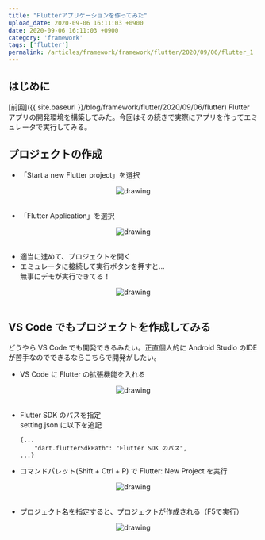 ```yaml
---
title: "Flutterアプリケーションを作ってみた"
upload_date: 2020-09-06 16:11:03 +0900
date: 2020-09-06 16:11:03 +0900
category: 'framework'
tags: ['flutter']
permalink: /articles/framework/framework/flutter/2020/09/06/flutter_1
---
```


## はじめに
[前回]({{ site.baseurl }}/blog/framework/flutter/2020/09/06/flutter) Flutter アプリの開発環境を構築してみた。今回はその続きで実際にアプリを作ってエミュレータで実行してみる。

## プロジェクトの作成  
- 「Start a new Flutter project」を選択
<div style="text-align: center" height="280px">
    <img src="{{ site.baseurl }}/assets\img\2020-9-06-flutter-01.png" alt="drawing"/>  
</div><br>

- 「Flutter Application」を選択  
<div style="text-align: center" height="280px">
    <img src="{{ site.baseurl }}/assets\img\2020-9-06-flutter_1-01.png" alt="drawing"/>  
</div><br>

- 適当に進めて、プロジェクトを開く  
- エミュレータに接続して実行ボタンを押すと...  
    無事にデモが実行できてる！
<div style="text-align: center" height="280px">
    <img src="{{ site.baseurl }}/assets\img\2020-9-06-flutter_1-02.png" alt="drawing"/>  
</div><br>

## VS Code でもプロジェクトを作成してみる
どうやら VS Code でも開発できるみたい。正直個人的に Android Studio のIDEが苦手なのでできるならこちらで開発がしたい。

- VS Code に Flutter の拡張機能を入れる  
<div style="text-align: center" height="280px">
    <img src="{{site.baseurl}}/assets\img\2020-9-06-flutter_1-03.png" alt="drawing"/>  
</div><br>

- Flutter SDK のパスを指定  
    setting.json に以下を追記

    ```
    {...
        "dart.flutterSdkPath": "Flutter SDK のパス",
    ...}
    ```

- コマンドパレット(Shift + Ctrl + P) で Flutter: New Project を実行
<div style="text-align: center" height="280px">
    <img src="{{site.baseurl}}/assets\img\2020-9-06-flutter_1-04.png" alt="drawing"/>  
</div><br>

- プロジェクト名を指定すると、プロジェクトが作成される（F5で実行）  
<div style="text-align: center" height="280px">
    <img src="{{site.baseurl}}/assets\img\2020-9-06-flutter_1-05.png" alt="drawing"/>  
</div><br>
